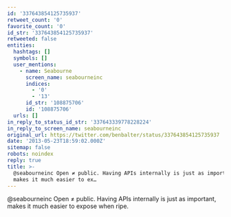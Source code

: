 ```yaml
---
id: '337643854125735937'
retweet_count: '0'
favorite_count: '0'
id_str: '337643854125735937'
retweeted: false
entities:
  hashtags: []
  symbols: []
  user_mentions:
    - name: Seabourne
      screen_name: seabourneinc
      indices:
        - '0'
        - '13'
      id_str: '108875706'
      id: '108875706'
  urls: []
in_reply_to_status_id_str: '337643339778228224'
in_reply_to_screen_name: seabourneinc
original_url: https://twitter.com/benbalter/status/337643854125735937
date: '2013-05-23T18:59:02.000Z'
sitemap: false
robots: noindex
reply: true
title: >-
  @seabourneinc Open ≠ public. Having APIs internally is just as important,
  makes it much easier to ex…
---
```


@seabourneinc Open ≠ public. Having APIs internally is just as important, makes it much easier to expose when ripe.